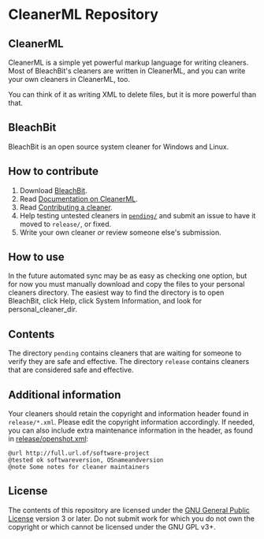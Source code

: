 CleanerML Repository
====================

CleanerML
---------
CleanerML is a simple yet powerful markup language for writing cleaners. Most of BleachBit's cleaners are written in CleanerML, and you can write your own cleaners in CleanerML, too.

You can think of it as writing XML to delete files, but it is more powerful than that.



BleachBit
---------
BleachBit is an open source system cleaner for Windows and Linux.



How to contribute
-----------------
1.  Download [BleachBit](https://www.bleachbit.org).
2.  Read [Documentation on CleanerML](http://docs.bleachbit.org/doc/cleanerml.html).
3.  Read [Contributing a cleaner](https://www.bleachbit.org/contribute/cleaner).
4.  Help testing untested cleaners in [`pending/`](pending/) and submit an issue to have it moved to `release/`, or fixed.
4.  Write your own cleaner *or* review someone else's submission.


How to use
----------
In the future automated sync may be as easy as checking one option, but for now you must manually
download and copy the files to your personal cleaners directory.  The easiest way to find the
directory is to open BleachBit, click Help, click System Information, and look for personal_cleaner_dir.


Contents
--------
The directory `pending` contains cleaners that are waiting for someone to verify they are safe and effective.
The directory `release` contains cleaners that are considered safe and effective.


Additional information
--------
Your cleaners should retain the copyright and information header found in `release/*.xml`. Please edit the copyright information accordingly. If needed, you can also include extra maintenance information in the header, as found in [release/openshot.xml](https://github.com/az0/cleanerml/blob/master/openshot.xml):

    @url http://full.url.of/software-project
    @tested ok softwareversion, OSnameandversion
    @note Some notes for cleaner maintainers


License
-------
The contents of this repository are licensed under the 
[GNU General Public License](https://www.gnu.org/copyleft/gpl.html)
version 3 or later.  Do not submit work for which you do not own the copyright or
which cannot be licensed under the GNU GPL v3+.
